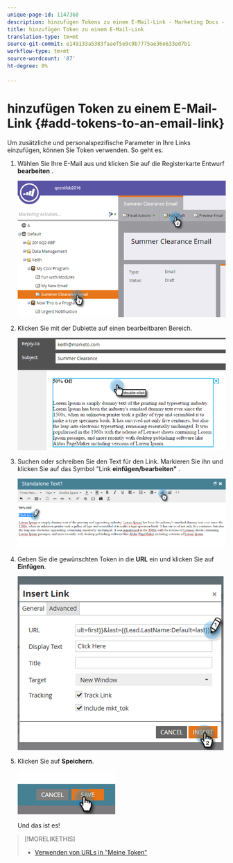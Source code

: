 ```yaml
---
unique-page-id: 1147360
description: hinzufügen Tokens zu einem E-Mail-Link - Marketing Docs - Produktdokumentation
title: hinzufügen Token zu einem E-Mail-Link
translation-type: tm+mt
source-git-commit: e149133a5383faaef5e9c9b7775ae36e633ed7b1
workflow-type: tm+mt
source-wordcount: '87'
ht-degree: 0%

---
```



# hinzufügen Token zu einem E-Mail-Link {#add-tokens-to-an-email-link}

Um zusätzliche und personalspezifische Parameter in Ihre Links einzufügen, können Sie Token verwenden. So geht es.

1. Wählen Sie Ihre E-Mail aus und klicken Sie auf die Registerkarte Entwurf **bearbeiten** .

   ![](assets/one.png)

1. Klicken Sie mit der Dublette auf einen bearbeitbaren Bereich.

   ![](assets/two.png)

1. Suchen oder schreiben Sie den Text für den Link. Markieren Sie ihn und klicken Sie auf das Symbol &quot;Link **einfügen/bearbeiten&quot;** .

   ![](assets/three.png)

1. Geben Sie die gewünschten Token in die **URL** ein und klicken Sie auf **Einfügen**.

   ![](assets/four.png)

1. Klicken Sie auf **Speichern**.

   ![](assets/five.png)

   Und das ist es!

>[!MORELIKETHIS]
>
>* [Verwenden von URLs in &quot;Meine Token&quot;](using-urls-in-my-tokens.md)

>



